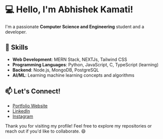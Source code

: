 # 💻 Hello, I'm Abhishek Kamati!

I'm a passionate **Computer Science and Engineering** student and a developer.

## 🚀 Skills
- **Web Development**: MERN Stack, NEXTJs, Tailwind CSS
- **Programming Languages**: Python, JavaScript, C, TypeScript (learning)
- **Backend**: Node.js, MongoDB, PostgreSQL
- **AI/ML**: Learning machine learning concepts and algorithms

## 📫 Let's Connect!
- [Portfolio Website](https://abhishekkamti.com.np/)
- [LinkedIn](https://www.linkedin.com/in/abhishek-kamati)
- [Instagram](https://www.instagram.com/kamatiabhi/)

Thank you for visiting my profile! Feel free to explore my repositories or reach out if you'd like to collaborate. 😄
